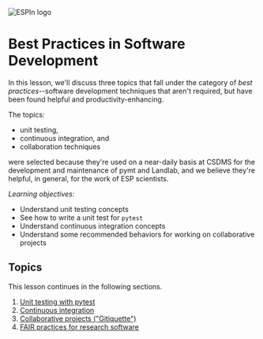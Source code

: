 ![ESPIn logo](https://github.com/csdms/espin/blob/main/media/ESPIn2021.png)

# Best Practices in Software Development

In this lesson, we'll discuss three topics
that fall under the category of *best practices*--software development techniques
that aren't required,
but have been found helpful and productivity-enhancing.

The topics:

* unit testing,
* continuous integration, and
* collaboration techniques

were selected because they're used on a near-daily basis at CSDMS
for the development and maintenance of pymt and Landlab,
and we believe they're helpful, in general,
for the work of ESP scientists.


*Learning objectives:*

* Understand unit testing concepts
* See how to write a unit test for `pytest`
* Understand continuous integration concepts
* Understand some recommended behaviors for working on collaborative projects


## Topics

This lesson continues in the following sections.

1. [Unit testing with pytest](./unit-testing.md)
1. [Continuous integration](./continuous-integration.md)
1. [Collaborative projects ("Gitiquette")](./collaboration-etiquette.md)
1. [FAIR practices for research software](./fair-practices.md)
